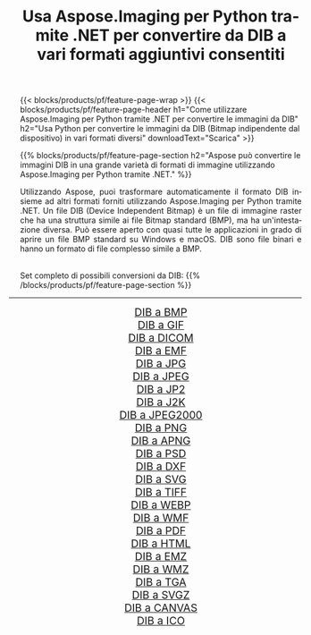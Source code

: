 ﻿---
title: Usa Aspose.Imaging per Python tramite .NET per convertire da DIB a vari formati aggiuntivi consentiti 
weight: 3920
url: /it/python-net/conversion/from/dib/ 
lang: it
langdirlevel: 2
locales: zh-hans,ja,it,ru,de,es,fr,nl,id,lt,pl,pt,vi,tr,ko,zh-hant,ar,hi,th,sv,cs,uk,he
description: Puoi trasformare rapidamente da DIB(Bitmap indipendente dal dispositivo) in vari formati utilizzando Aspose.Imaging per Python tramite .NET.
---

{{< blocks/products/pf/feature-page-wrap >}}
{{< blocks/products/pf/feature-page-header h1="Come utilizzare Aspose.Imaging per Python tramite .NET per convertire le immagini da DIB" h2="Usa Python per convertire le immagini da DIB (Bitmap indipendente dal dispositivo) in vari formati diversi" downloadText="Scarica" >}}


{{% blocks/products/pf/feature-page-section  h2="Aspose può convertire le immagini DIB in una grande varietà di formati di immagine utilizzando Aspose.Imaging per Python tramite .NET." %}}
<p align=justify>Utilizzando Aspose, puoi trasformare automaticamente il formato DIB insieme ad altri formati forniti utilizzando Aspose.Imaging per Python tramite .NET. Un file DIB (Device Independent Bitmap) è un file di immagine raster che ha una struttura simile ai file Bitmap standard (BMP), ma ha un'intestazione diversa. Può essere aperto con quasi tutte le applicazioni in grado di aprire un file BMP standard su Windows e macOS. DIB sono file binari e hanno un formato di file complesso simile a BMP.</p>
<br/>
Set completo di possibili conversioni da DIB:
{{% /blocks/products/pf/feature-page-section %}}
<div class="container-fluid productfamilypage bg-gray">
    <div class="convertypes bg-gray agp-content section">
        <div class="container">
		<hr style="margin-left:-20px;"/>
		<div class="row other-converters" style="gap: 10px;font-size: 19px;text-align:center;">
		    <div class='col-md-2 other-converter remove-lp remove-rp'><a href="/imaging/it/python-net/conversion/dib-to-bmp/" style="padding:15px;">DIB a BMP</a></div><div class='col-md-2 other-converter remove-lp remove-rp'><a href="/imaging/it/python-net/conversion/dib-to-gif/" style="padding:15px;">DIB a GIF</a></div><div class='col-md-2 other-converter remove-lp remove-rp'><a href="/imaging/it/python-net/conversion/dib-to-dicom/" style="padding:15px;">DIB a DICOM</a></div><div class='col-md-2 other-converter remove-lp remove-rp'><a href="/imaging/it/python-net/conversion/dib-to-emf/" style="padding:15px;">DIB a EMF</a></div><div class='col-md-2 other-converter remove-lp remove-rp'><a href="/imaging/it/python-net/conversion/dib-to-jpg/" style="padding:15px;">DIB a JPG</a></div><div class='col-md-2 other-converter remove-lp remove-rp'><a href="/imaging/it/python-net/conversion/dib-to-jpeg/" style="padding:15px;">DIB a JPEG</a></div><div class='col-md-2 other-converter remove-lp remove-rp'><a href="/imaging/it/python-net/conversion/dib-to-jp2/" style="padding:15px;">DIB a JP2</a></div><div class='col-md-2 other-converter remove-lp remove-rp'><a href="/imaging/it/python-net/conversion/dib-to-j2k/" style="padding:15px;">DIB a J2K</a></div><div class='col-md-2 other-converter remove-lp remove-rp'><a href="/imaging/it/python-net/conversion/dib-to-jpeg2000/" style="padding:15px;">DIB a JPEG2000</a></div><div class='col-md-2 other-converter remove-lp remove-rp'><a href="/imaging/it/python-net/conversion/dib-to-png/" style="padding:15px;">DIB a PNG</a></div><div class='col-md-2 other-converter remove-lp remove-rp'><a href="/imaging/it/python-net/conversion/dib-to-apng/" style="padding:15px;">DIB a APNG</a></div><div class='col-md-2 other-converter remove-lp remove-rp'><a href="/imaging/it/python-net/conversion/dib-to-psd/" style="padding:15px;">DIB a PSD</a></div><div class='col-md-2 other-converter remove-lp remove-rp'><a href="/imaging/it/python-net/conversion/dib-to-dxf/" style="padding:15px;">DIB a DXF</a></div><div class='col-md-2 other-converter remove-lp remove-rp'><a href="/imaging/it/python-net/conversion/dib-to-svg/" style="padding:15px;">DIB a SVG</a></div><div class='col-md-2 other-converter remove-lp remove-rp'><a href="/imaging/it/python-net/conversion/dib-to-tiff/" style="padding:15px;">DIB a TIFF</a></div><div class='col-md-2 other-converter remove-lp remove-rp'><a href="/imaging/it/python-net/conversion/dib-to-webp/" style="padding:15px;">DIB a WEBP</a></div><div class='col-md-2 other-converter remove-lp remove-rp'><a href="/imaging/it/python-net/conversion/dib-to-wmf/" style="padding:15px;">DIB a WMF</a></div><div class='col-md-2 other-converter remove-lp remove-rp'><a href="/imaging/it/python-net/conversion/dib-to-pdf/" style="padding:15px;">DIB a PDF</a></div><div class='col-md-2 other-converter remove-lp remove-rp'><a href="/imaging/it/python-net/conversion/dib-to-html/" style="padding:15px;">DIB a HTML</a></div><div class='col-md-2 other-converter remove-lp remove-rp'><a href="/imaging/it/python-net/conversion/dib-to-emz/" style="padding:15px;">DIB a EMZ</a></div><div class='col-md-2 other-converter remove-lp remove-rp'><a href="/imaging/it/python-net/conversion/dib-to-wmz/" style="padding:15px;">DIB a WMZ</a></div><div class='col-md-2 other-converter remove-lp remove-rp'><a href="/imaging/it/python-net/conversion/dib-to-tga/" style="padding:15px;">DIB a TGA</a></div><div class='col-md-2 other-converter remove-lp remove-rp'><a href="/imaging/it/python-net/conversion/dib-to-svgz/" style="padding:15px;">DIB a SVGZ</a></div><div class='col-md-2 other-converter remove-lp remove-rp'><a href="/imaging/it/python-net/conversion/dib-to-canvas/" style="padding:15px;">DIB a CANVAS</a></div><div class='col-md-2 other-converter remove-lp remove-rp'><a href="/imaging/it/python-net/conversion/dib-to-ico/" style="padding:15px;">DIB a ICO</a></div>
                </div>
        </div>
    </div>
</div>
<br/>

